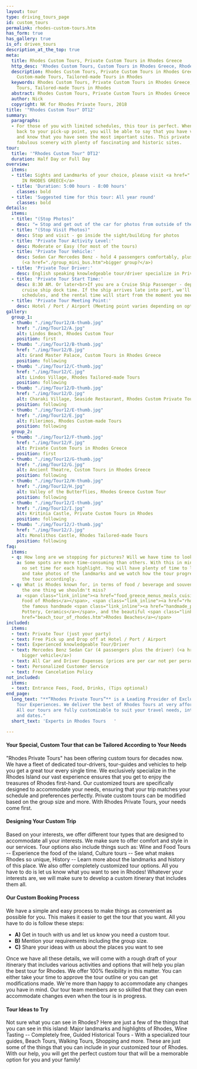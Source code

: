 ```yaml
---
layout: tour
type: driving_tours_page
id: custom_tours
permalink: rhodes-custom-tours.htm
has_form: true
has_gallery: true
is_of: driven_tours
description_at_the_top: true
meta:
  title: Rhodes Custom Tours, Private Custom Tours in Rhodes Greece
  http_desc: 'Rhodes Custom Tours, Custom Tours in Rhodes Greece, Rhodes Custom-made Tours, Tailored-made Tours in Rhodes'
  description: Rhodes Custom Tours, Private Custom Tours in Rhodes Greece, Rhodes
    Custom-made Tours, Tailored-made Tours in Rhodes
  keywords: Rhodes Custom Tours, Private Custom Tours in Rhodes Greece, Rhodes Custom-made
    Tours, Tailored-made Tours in Rhodes
  abstract: Rhodes Custom Tours, Private Custom Tours in Rhodes Greece
  author: Nick
  copyright: NK for Rhodes Private Tours, 2018
title: '"Rhodes Custom Tour" DT12'
summary:
  paragraphs:
  - For those of you with limited schedules, this tour is perfect. When you are brought
    back to your pick-up point, you will be able to say that you have visited Rhodes
    and know that you have seen the most important sites. This private tour combines
    fabulous scenery with plenty of fascinating and historic sites.
tour:
  title: '"Rhodes Custom Tour" DT12'
  duration: Half Day or Full Day
overview:
  items:
  - title: Sights and Landmarks of your choice, please visit <a href="./destinations_rhodes_greece.htm">DESTINATIONS
      IN RHODES GREECE</a>
  - title: 'Duration: 5:00 hours - 8:00 hours'
    classes: bold
  - title: 'Suggested time for this tour: All year round'
    classes: bold
details:
  items:
  - title: "(Stop Photos)"
    desc: "= Stop and get out of the car for photos from outside of the Sight/building"
  - title: "(Stop Visit Photos)"
    desc: Stop and visit - go inside the sight/building for photos
  - title: 'Private Tour Activity Level:'
    desc: Moderate or Easy (for most of the tours)
  - title: 'Private Tour Vehicle:'
    desc: Sedan Car Mercedes Benz - hold 4 passengers comfortably, plus the driver
      (<a href="./group_mini_bus.htm">bigger group?</a>)
  - title: 'Private Tour Driver:'
    desc: English speaking knowledgeable tour/driver specialize in Private Tours
  - title: 'Private Tour Start Time:'
    desc: 8:30 AM. Or later<br>If you are a Cruise Ship Passenger - depend on your
      cruise ship dock time. If the ship arrives late into port, we'll adjust our
      schedules, and the rental time will start from the moment you meet your tour/driver
  - title: 'Private Tour Meeting Point:'
    desc: Hotel / Port / Airport (Meeting point varies depending on option booked)
gallery:
  group_1:
  - thumb: "./img/Tour12/A-thumb.jpg"
    href: "./img/Tour12/A.jpg"
    alt: Lindos Beach, Rhodes Custom Tour
    position: first
  - thumb: "./img/Tour12/B-thumb.jpg"
    href: "./img/Tour12/B.jpg"
    alt: Grand Master Palace, Custom Tours in Rhodes Greece
    position: following
  - thumb: "./img/Tour12/C-thumb.jpg"
    href: "./img/Tour12/C.jpg"
    alt: Lindos Village, Rhodes Tailored-made Tours
    position: following
  - thumb: "./img/Tour12/D-thumb.jpg"
    href: "./img/Tour12/D.jpg"
    alt: Charaki Village, Seaside Restaurant, Rhodes Custom Private Tours
    position: following
  - thumb: "./img/Tour12/E-thumb.jpg"
    href: "./img/Tour12/E.jpg"
    alt: Filerimos, Rhodes Custom-made Tours
    position: following
  group_2:
  - thumb: "./img/Tour12/F-thumb.jpg"
    href: "./img/Tour12/F.jpg"
    alt: Private Custom Tours in Rhodes Greece
    position: first
  - thumb: "./img/Tour12/G-thumb.jpg"
    href: "./img/Tour12/G.jpg"
    alt: Ancient Theatre, Custom Tours in Rhodes Greece
    position: following
  - thumb: "./img/Tour12/H-thumb.jpg"
    href: "./img/Tour12/H.jpg"
    alt: Valley of the Butterflies, Rhodes Greece Custom Tour
    position: following
  - thumb: "./img/Tour12/I-thumb.jpg"
    href: "./img/Tour12/I.jpg"
    alt: Kritinia Castle, Private Custom Tours in Rhodes
    position: following
  - thumb: "./img/Tour12/J-thumb.jpg"
    href: "./img/Tour12/J.jpg"
    alt: Monolithos Castle, Rhodes Tailored-made Tours
    position: following
faq:
  items:
  - q: How long are we stopping for pictures? Will we have time to look around?
    a: Some spots are more time-consuming than others. With this in mind, there is
      no set time for each highlight. You will have plenty of time to look around
      and take photos of the landmarks and we watch how the tour progresses and adjust
      the tour accordingly.
  - q: What is Rhodes known for, in terms of food / beverage and souvenirs? What's
      the one thing we shouldn't miss?
    a: <span class="link_inline"><a href="food_greece_menus_meals_cuisine.htm">Traditional
      Food of Rhodes</a></span>, <span class="link_inline"><a href="rhodes_wine_tours_wineries_greece.htm">Wines</a></span>,
      the famous handmade <span class="link_inline"><a href="handmade_pottery_greece.htm">Rhodes
      Pottery, Ceramics</a></span>, and the beautiful <span class="link_inline"><a
      href="beach_tour_of_rhodes.htm">Rhodes Beaches</a></span>
included:
  items:
  - text: Private Tour (just your party)
  - text: Free Pick up and Drop off at Hotel / Port / Airport
  - text: Experienced knowledgeable Tour/Driver
  - text: Mercedes Benz Sedan Car (4 passengers plus the driver) (<a href="./group_mini_bus.htm">or
      bigger vehicle</a>)
  - text: All Car and Driver Expenses (prices are per car not per person)
  - text: Personalized Customer Service
  - text: Free Cancelation Policy
not_included:
  items:
  - text: Entrance Fees, Food, Drinks, (Tips optional)
end_page:
  long_text: "**“Rhodes Private Tours”** is a Leading Provider of Exclusive and Personalized
    Tour Experiences. We deliver the best of Rhodes Tours at very affordable rates.
    All our tours are fully customizable to suit your travel needs, interests, schedules,
    and dates."
  short_text: 'Experts in Rhodes Tours   '

---
```

#### Your Special, Custom Tour that can be Tailored According to Your Needs

"Rhodes Private Tours" has been offering custom tours for decades now. We have a fleet of dedicated tour-drivers, tour-guides and vehicles to help you get a great tour every single time.   We exclusively specialize in the Rhodes Island our vast experience ensures that you get to enjoy the treasures of Rhodes first-hand. Our customized tours are specifically designed to accommodate your needs, ensuring that your trip matches your schedule and preferences perfectly. Private custom tours can be modified based on the group size and more. With Rhodes Private Tours, your needs come first.

#### Designing Your Custom Trip

Based on your interests, we offer different tour types that are designed to accommodate all your interests. We make sure to offer comfort and style in our services. Tour options also include things such as: Wine and Food Tours -- Experience the food of the island, Culture tours -- See what makes Rhodes so unique, History -- Learn more about the landmarks and history of this place. We also offer completely customized tour options. All you have to do is let us know what you want to see in Rhodes!  Whatever your interests are, we will make sure to develop a custom itinerary that includes them all.

#### Our Custom Booking Process

We have a simple and easy process to make things as convenient as possible for you. This makes it easier to get the tour that you want. All you have to do is follow these steps:

<div class="centered">
<ul class="centered-content">
<li><strong>A)</strong> Get in touch with us and let us know you need a custom tour.</li>
<li><strong>B)</strong> Mention your requirements including the group size.</li>
<li><strong>C)</strong> Share your ideas with us about the places you want to see</li>
</ul>
</div>

Once we have all these details, we will come with a rough draft of your itinerary that includes various activities and options that will help you plan the best tour for Rhodes.   We offer 100% flexibility in this matter. You can either take your time to approve the tour outline or you can get modifications made. We're more than happy to accommodate any changes you have in mind. Our tour team members are so skilled that they can even accommodate changes even when the tour is in progress.

#### Tour Ideas to Try

Not sure what you can see in Rhodes? Here are just a few of the things that you can see in this island: Major landmarks and highlights of Rhodes, Wine Tasting -- Completely free,   Guided Historical Tours - With a specialized tour guides, Beach Tours, Walking Tours, Shopping and more.   These are just some of the things that you can include in your customized tour of Rhodes. With our help, you will get the perfect custom tour that will be a memorable option for you and your family!